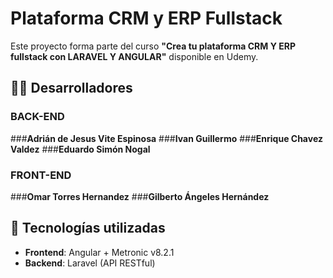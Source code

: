# Plataforma CRM y ERP Fullstack

Este proyecto forma parte del curso **"Crea tu plataforma CRM Y ERP fullstack con LARAVEL Y ANGULAR"** disponible en Udemy.

## 🧑‍💻 Desarrolladores

### BACK-END

###**Adrián de Jesus Vite Espinosa**
###**Ivan Guillermo**
###**Enrique Chavez Valdez**
###**Eduardo Simón Nogal**

### FRONT-END

###**Omar Torres Hernandez**
###**Gilberto Ángeles Hernández**

## 🧱 Tecnologías utilizadas

- **Frontend**: Angular + Metronic v8.2.1
- **Backend**: Laravel (API RESTful)


